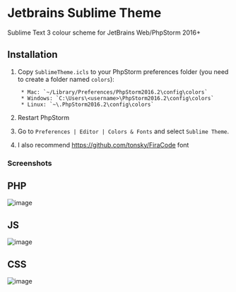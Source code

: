 # Jetbrains Sublime Theme
Sublime Text 3 colour scheme for JetBrains Web/PhpStorm 2016+

Installation
------------
1. Copy `SublimeTheme.icls` to your PhpStorm preferences folder (you need to create a folder named `colors`):

        * Mac: `~/Library/Preferences/PhpStorm2016.2\config\colors`
        * Windows: `C:\Users\<username>\PhpStorm2016.2\config\colors`
        * Linux: `~\.PhpStorm2016.2\config\colors`
        
2. Restart PhpStorm

3. Go to `Preferences | Editor | Colors & Fonts` and select `Sublime Theme`.

4.  I also recommend https://github.com/tonsky/FiraCode font

### Screenshots
## PHP
![image](https://pp.vk.me/c629630/v629630662/356af/yS3KKZIwL6c.jpg)

## JS
![image](https://pp.vk.me/c629630/v629630662/3569b/BzSMULBRElw.jpg)

## CSS
![image](https://pp.vk.me/c629630/v629630662/356a5/dqvLDPi3r6I.jpg)
